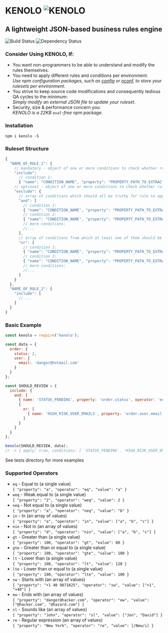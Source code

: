 # KENOLO ![KENOLO](https://cdn3.iconfinder.com/data/icons/google-material-design-icons/48/ic_thumbs_up_down_48px-24.png)

## A lightweight JSON-based business rules engine
![Build Status](https://api.travis-ci.org/nire0510/kenolo.svg?branch=master)
![Dependency Status](https://david-dm.org/{{username}}/{{project_name}}.svg)

### Consider Using KENOLO, If:
- You want non-programmers to be able to understand and modify the rules themselves.
- You need to apply different rules and conditions per environment:  
_Use npm configuration packages, such as [config](https://www.npmjs.com/package/config) or [nconf](https://www.npmjs.com/package/nconf), to store your rulesets per environment_.
- You strive to keep source code modifications and consequently tedious QA cycles to the minimum:  
_Simply modify an external JSON file to update your ruleset_.
- Security, size & performance concern you:  
_KENOLO is a 22KB `eval`-free npm package_.

### Installation
`npm i kenolo -S`

### Ruleset Structure
```javascript
{
  "NAME_OF_RULE_1": {
    // mandatory - object of one or more conditions to check whether rule should apply:
    "include":
      // condition 1:
      { "name": "CONDITION_NAME", "property": "PROPERTY_PATH_TO_EXTRACT_DATA_FROM", "operator": "eq", "value": "SECOND_OPERAND" },
    // optional - object of one or more conditions to check whether rule should NOT apply:
    "exclude": {
      // array of conditions which should all be truthy for rule to apply:
      "and": [
        // condition 1:
        { "name": "CONDITION_NAME", "property": "PROPERTY_PATH_TO_EXTRACT_DATA_FROM", "operator": "gt", "value": "SECOND_OPERAND" },
        // condition 2:
        { "name": "CONDITION_NAME", "property": "PROPERTY_PATH_TO_EXTRACT_DATA_FROM", "operator": "neq", "value": "SECOND_OPERAND" },
        // more conditions:
        //...
      ],
      // array of conditions from which at least one of them should be truthy for rule to apply:
      "or": [
        // condition 1:
        { "name": "CONDITION_NAME", "property": "PROPERTY_PATH_TO_EXTRACT_DATA_FROM", "operator": "eq", "value": "SECOND_OPERAND" },
        // condition 2:
        { "name": "CONDITION_NAME", "property": "PROPERTY_PATH_TO_EXTRACT_DATA_FROM", "operator": "eq", "value": "SECOND_OPERAND" },
        // more conditions:
        //...
      ]
    }
  },
  "NAME_OF_RULE_2": {
    "include": [
      // ...
    ]
  }
}
```

### Basic Example
```javascript
const kenolo = require('kenolo');

const data = {
  order: {
    status: 2,
    user: {
      email: 'danger@hotmail.com'
    }
  }
};

const SHOULD_REVIEW = {
  include: {
    and: [
      { name: 'STATUS_PENDING', property: 'order.status', operator: 'eq', value: 2 },
      {
        or: [
          { name: 'HIGH_RISK_USER_EMAILS', property: 'order.user.email', operator: 'in', value: ['danger@hotmail.com', 'omg@hacked.com'] },
        ]
      }
    ]
  }
};

kenolo(SHOULD_REVIEW, data);
// -> { apply: true, conditions: [ 'STATUS_PENDING', 'HIGH_RISK_USER_EMAILS' ] }
```

See tests directory for more examples

### Supported Operators
- `eq` - Equal to (a single value)  
`{ "property": "a", "operator": "eq", "value": "a" }`
- `weq` - Weak equal to (a single value)  
`{ "property": "2", "operator": "weq", "value": 2 }` 
- `neq` - Not equal to (a single value)  
`{ "property": "a", "operator": "neq", "value": "b" }`
- `in` - In (an array of values)  
`{ "property": "a", "operator": "in", "value": ["a", "b", "c"] }`
- `nin` - Not in (an array of values)  
`{ "property": "d", "operator": "nin", "value": ["a", "b", "c"] }`
- `gt` - Greater than (a single value)  
`{ "property": 100, "operator": "gt", "value": 80 }`
- `gte` - Greater than or equal to (a single value)  
`{ "property": 100, "operator": "gte", "value": 100 }`
- `lt` - Lower than (a single value)  
`{ "property": 100, "operator": "lt", "value": 120 }`
- `lte` - Lower than or equal to (a single value)  
`{ "property": 100, "operator": "lte", "value": 100 }`
- `sw` - Starts with (an array of values)  
`{ "property": "+1 40 9871625", "operator": "sw", "value": ["+1", "+40"] }`
- `ew` - Ends with (an array of values)  
`{ "property": "danger@hacker.com", "operator": "ew", "value": ["@hacker.com", "@hazard.com"] }`
- `sl` - Sounds like (an array of values)  
`{ "property": "John", "operator": "sl", "value": ["Jon", "David"] }`
- `re` - Regular expression (an array of values)  
`{ "property": "New York", "operator": "re", "value": [/New/i] }`